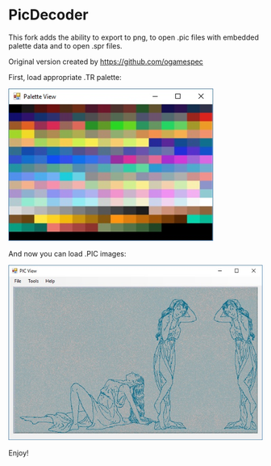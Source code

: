 # PicDecoder

This fork adds the ability to export to png, to open .pic files with embedded palette data and to open .spr files.

Original version created by https://github.com/ogamespec

First, load appropriate .TR palette:

![Palette View](/images/palview.jpg)

And now you can load .PIC images:

![PIC View](/images/picview.jpg)

Enjoy!
